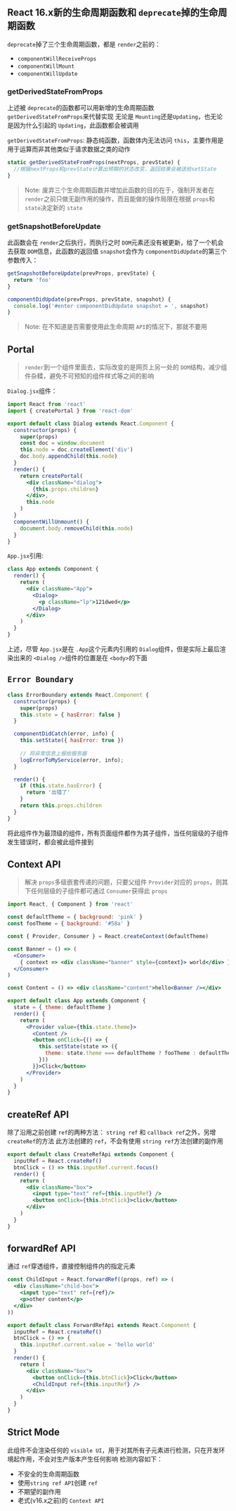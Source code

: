 ## React 16.x新的生命周期函数和 `deprecate`掉的生命周期函数

`deprecate`掉了三个生命周期函数，都是 `render`之前的：
- `componentWillReceiveProps`
- `componentWillMount`
- `componentWillUpdate`

### getDerivedStateFromProps

上述被 `deprecate`的函数都可以用新增的生命周期函数 `getDerivedStateFromProps`来代替实现
无论是 `Mounting`还是`Updating`，也无论是因为什么引起的 `Updating`，此函数都会被调用

`getDerivedStateFromProps`: 静态纯函数，函数体内无法访问 `this`，主要作用是用于运算而非其他类似于请求数据之类的动作
```js
static getDerivedStateFromProps(nextProps, prevState) {
  //根据nextProps和prevState计算出预期的状态改变，返回结果会被送给setState
}
```

>Note: 废弃三个生命周期函数并增加此函数的目的在于，强制开发者在 `render`之前只做无副作用的操作，而且能做的操作局限在根据 `props`和`state`决定新的 `state`

### getSnapshotBeforeUpdate

此函数会在 `render`之后执行，而执行之时 `DOM`元素还没有被更新，给了一个机会去获取 `DOM`信息，此函数的返回值 `snapshot`会作为 `componentDidUpdate`的第三个参数传入：
```js
getSnapshotBeforeUpdate(prevProps, prevState) {
  return 'foo'
}

componentDidUpdate(prevProps, prevState, snapshot) {
  console.log('#enter componentDidUpdate snapshot = ', snapshot)
}
```

>Note: 在不知道是否需要使用此生命周期 `API`的情况下，那就不要用

## Portal

>`render`到一个组件里面去，实际改变的是网页上另一处的 `DOM`结构，减少组件杂糅，避免不可预知的组件样式等之间的影响

`Dialog.jsx`组件：
```jsx
import React from 'react'
import { createPortal } from 'react-dom'

export default class Dialog extends React.Component {
  constructor(props) {
    super(props)
    const doc = window.document
    this.node = doc.createElement('div')
    doc.body.appendChild(this.node)
  }
  render() {
    return createPortal(
      <div className="dialog">
        {this.props.children}
      </div>,
      this.node
    )
  }
  componentWillUnmount() {
    document.body.removeChild(this.node)
  }
}
```

`App.jsx`引用:
```jsx
class App extends Component {
  render() {
    return (
      <div className="App">
        <Dialog>
          <p className="lp">121dwed</p>
        </Dialog>
      </div>
    )
  }
}
```
上述，尽管 `App.jsx`是在 `.App`这个元素内引用的 `Dialog`组件，但是实际上最后渲染出来的 `<Dialog />`组件的位置是在 `<body>`的下面

## `Error Boundary`

```jsx
class ErrorBoundary extends React.Component {
  constructor(props) {
    super(props)
    this.state = { hasError: false }
  }

  componentDidCatch(error, info) {
    this.setState({ hasError: true })
    
    // 将异常信息上报给服务器
    logErrorToMyService(error, info);
  }

  render() {
    if (this.state.hasError) {
      return '出错了'
    }
    return this.props.children
  }
}
```

将此组件作为最顶级的组件，所有页面组件都作为其子组件，当任何层级的子组件发生错误时，都会被此组件接到

## Context API

>解决 `props`多级嵌套传递的问题，只要父组件 `Provider`对应的 `props`，则其下任何层级的子组件都可通过 `Consumer`获得此 `props`

```jsx
import React, { Component } from 'react'

const defaultTheme = { background: 'pink' }
const fooTheme = { background: '#58a' }

const { Provider, Consumer } = React.createContext(defaultTheme)

const Banner = () => (
  <Consumer>
    { context => <div className="banner" style={context}> world</div> }
  </Consumer>
)

const Content = () => <div className="content">hello<Banner /></div>

export default class App extends Component {
  state = { theme: defaultTheme }
  render() {
    return (
      <Provider value={this.state.theme}>
        <Content />
        <button onClick={() => {
          this.setState(state => ({
            theme: state.theme === defaultTheme ? fooTheme : defaultTheme
          }))
        }}>Click</button>
      </Provider>
    )
  }
}
```

## createRef API

除了沿用之前创建 `ref`的两种方法： `string ref` 和 `callback ref`之外，另增 `createRef`的方法
此方法创建的 `ref`，不会有使用 `string ref`方法创建的副作用

```jsx
export default class CreateRefApi extends Component {
  inputRef = React.createRef()
  btnClick = () => this.inputRef.current.focus()
  render() {
    return (
      <div className="box">
        <input type="text" ref={this.inputRef} />
        <button onClick={this.btnClick}>click</button>
      </div>
    )
  }
}
```

## forwardRef API

通过 `ref`穿透组件，直接控制组件内的指定元素

```jsx
const ChildInput = React.forwardRef((props, ref) => (
  <div className="child-box">
    <input type="text" ref={ref}/>
    <p>other content</p>
  </div>
))

export default class ForwardRefApi extends React.Component {
  inputRef = React.createRef()
  btnClick = () => {
    this.inputRef.current.value = 'hello world'
  }
  render() {
    return (
      <div className="box">
        <button onClick={this.btnClick}>Click</button>
        <ChildInput ref={this.inputRef} />
      </div>
    )
  }
}
```

## Strict Mode

此组件不会渲染任何的 `visible UI`，用于对其所有子元素进行检测，只在开发环境起作用，不会对生产版本产生任何影响
检测内容如下：

- 不安全的生命周期函数
- 使用`string ref API`创建 `ref`
- 不期望的副作用
- 老式(v16.x之前)的 `Context API`